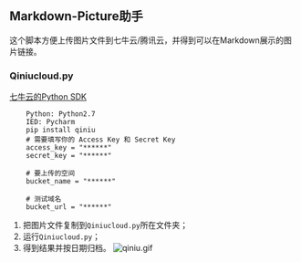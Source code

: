 ## Markdown-Picture助手
这个脚本方便上传图片文件到七牛云/腾讯云，并得到可以在Markdown展示的图片链接。
### Qiniucloud.py
[七牛云的Python SDK](https://developer.qiniu.com/kodo/sdk/1242/python)
```
	Python: Python2.7
    IED: Pycharm
    pip install qiniu
    # 需要填写你的 Access Key 和 Secret Key
	access_key = "******"
	secret_key = "******"

	# 要上传的空间
	bucket_name = "******"

	# 测试域名
	bucket_url = "******"
```
1. 把图片文件复制到`Qiniucloud.py`所在文件夹；
2. 运行`Qiniucloud.py`；
3. 得到结果并按日期归档。
![qiniu.gif](http://ows764enq.bkt.clouddn.com/qiniu.gif)